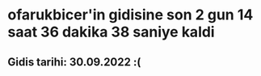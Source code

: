 # ofarukbicer'in gidisine son 2 gun 14 saat 36 dakika 38 saniye kaldi

## Gidis tarihi: 30.09.2022 :(
